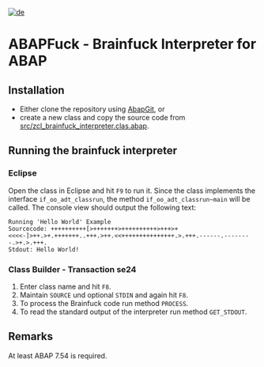 [![de](https://img.shields.io/badge/lang-de-green)](README.md)

# ABAPFuck - Brainfuck Interpreter for ABAP

## Installation
* Either clone the repository using [AbapGit](https://docs.abapgit.org/), or
* create a new class and copy the source code from [src/zcl_brainfuck_interpreter.clas.abap](src/zcl_brainfuck_interpreter.clas.abap).

## Running the brainfuck interpreter
### Eclipse
Open the class in Eclipse and hit `F9` to run it. Since the class implements the interface `if_oo_adt_classrun`,
the method `if_oo_adt_classrun~main` will be called. The console view should output the following text:

```
Running 'Hello World' Example
Sourcecode: ++++++++++[>+++++++>++++++++++>+++>+<<<<-]>++.>+.+++++++..+++.>++.<<+++++++++++++++.>.+++.------.--------.>+.>.+++.
Stdout: Hello World!
```

### Class Builder - Transaction se24
1. Enter class name and hit `F8`.
2. Maintain `SOURCE` und optional `STDIN` and again hit `F8`.
3. To process the Brainfuck code run method `PROCESS`.
4. To read the standard output of the interpreter run method `GET_STDOUT`.

## Remarks
At least ABAP 7.54 is required.

